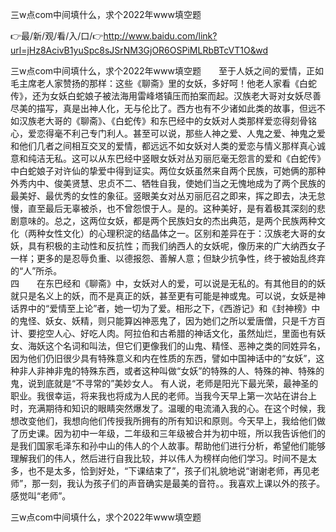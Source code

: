 三w点com中间填什么，求个2022年www填空题

👉最/新/观/看/入/口/👉http://www.baidu.com/link?url=jHz8AcivB1yuSpc8sJSrNM3GjOR6OSPiMLRbBTcVT1O&wd

三w点com中间填什么，求个2022年www填空题　　至于人妖之间的爱情，正如毛主席老人家赞扬的那样：这些《聊斋》里的女妖，多好呵！他老人家看《白蛇传》，还为女妖白蛇娘子被法海用雷峰塔镇压而拍案而起。汉族老大哥对女妖尽善尽美的描写，真是出神人化，无与伦比了。西方也有不少诸如此类的故事，但远不如汉族老大哥的《聊斋》、《白蛇传》和东巴经中的女妖对人类那样爱恋得刻骨铭心，爱恋得毫不利己专门利人。甚至可以说，那些人神之爱、人鬼之爱、神鬼之爱和他们几者之间相互交叉的爱情，都远远不如女妖对人类的爱恋与情义那样真心诚意和纯洁无私。这可以从东巴经中竖眼女妖对丛刃丽厄毫无怨言的爱和《白蛇传》中白蛇娘子对许仙的挚爱中得到证实。两位女妖虽然来自两个民族，可她俩的那种外秀内中、俊美贤慧、忠贞不二、牺牲自我，使她们当之无愧地成为了两个民族的最美好、最优秀的女性的象征。竖眼美女对丛刃丽厄召之即来，挥之即去，决无怠慢，直至最后无辜被杀，也不曾怨恨于人。是的。这种美好，是有着极其深刻的悲剧意味的。总之，这两位女妖，都是两个民族妇女的杰出典范，是两个民族两种文化（两种女性文化）的心理积淀的结晶体之一。区别和差异在于：汉族老大哥的女妖，具有积极的主动性和反抗性；而我们纳西人的女妖呢，像历来的广大纳西女子一样；更多的是忍辱负重、以德报怨、善解人意；但缺少抗争性，终于被始乱终弃的“人”所杀。　　　　　　　　　　　　　　　　　　　　　　　　　　　　　　　　四　　在东巴经和《聊斋》中，女妖对人的爱，可以说是无私的。有其他目的的妖就只是名义上的妖，而不是真正的妖，甚至更有可能是神或鬼。可以说，女妖是神话界中的“爱情至上论”者，她一切为了爱。相形之下，《西游记》和《封神榜》中的鬼怪、妖女、妖精，则只能算凶神恶鬼了，因为她们之所以爱唐僧，只是千方百计、要挖空人心、好吃人肉。阿拉伯和古希腊的神话文化，虽然灿烂，里面也有妖女、海妖这个名词和叫法，但它们更像我们的山鬼、精怪、恶神之类的同姓异名，因为他们仍旧很少具有特殊意义和内在性质的东西，譬如中国神话中的“女妖”，这种非人非神非鬼的特殊东西，或者这种叫做“女妖”的特殊的人、特殊的神、特殊的鬼，说到底就是“不寻常的”美妙女人。
有人说，老师是阳光下最光荣，最神圣的职业。我很幸运，将来我也将成为人民的老师。当我今天早上第一次站在讲台上时，充满期待和知识的眼睛突然爆发了。温暖的电流涌入我的心。在这个时候，我想改变他们，我想向他们传授我所拥有的所有知识和原则。今天早上，我给他们做了历史课。因为初中一年级，二年级和三年级被合并为初中班，所以我告诉他们的是我们国家毛泽东和孙中山的伟人的个人故事。帮助他们进行分析，希望他们能够理解我们的伟人，然后进行自我比较，并以伟人为榜样向他们学习。时间不是太多，也不是太多，恰到好处，“下课结束了”，孩子们礼貌地说“谢谢老师，再见老师”，那一刻，我认为孩子们的声音确实是最美的音符。。我喜欢上课以外的孩子。感觉叫“老师”。


三w点com中间填什么，求个2022年www填空题
